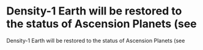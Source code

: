 # Density-1 Earth will be restored to the status of Ascension Planets (see

Density-1 Earth will be restored to the status of Ascension Planets (see